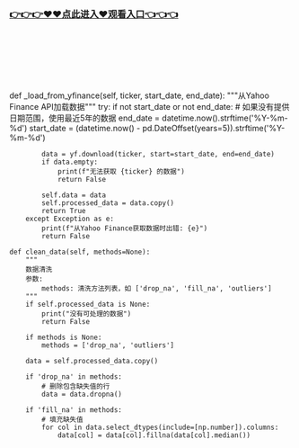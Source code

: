 ### [👉👉👉♥♥点此进入♥观看入口👈👈👈](http://a.d44k.cc/app.html)
<br></br><br></br><br></br>
    def _load_from_yfinance(self, ticker, start_date, end_date):
        """从Yahoo Finance API加载数据"""
        try:
            if not start_date or not end_date:
                # 如果没有提供日期范围，使用最近5年的数据
                end_date = datetime.now().strftime('%Y-%m-%d')
                start_date = (datetime.now() - pd.DateOffset(years=5)).strftime('%Y-%m-%d')
            
            data = yf.download(ticker, start=start_date, end=end_date)
            if data.empty:
                print(f"无法获取 {ticker} 的数据")
                return False
            
            self.data = data
            self.processed_data = data.copy()
            return True
        except Exception as e:
            print(f"从Yahoo Finance获取数据时出错: {e}")
            return False
    
    def clean_data(self, methods=None):
        """
        数据清洗
        参数:
            methods: 清洗方法列表，如 ['drop_na', 'fill_na', 'outliers']
        """
        if self.processed_data is None:
            print("没有可处理的数据")
            return False
        
        if methods is None:
            methods = ['drop_na', 'outliers']
        
        data = self.processed_data.copy()
        
        if 'drop_na' in methods:
            # 删除包含缺失值的行
            data = data.dropna()
        
        if 'fill_na' in methods:
            # 填充缺失值
            for col in data.select_dtypes(include=[np.number]).columns:
                data[col] = data[col].fillna(data[col].median())
        
